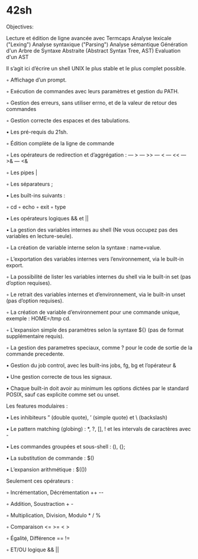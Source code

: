 # 42sh

Objectives:

Lecture et édition de ligne avancée avec Termcaps 
Analyse lexicale ("Lexing") 
Analyse syntaxique ("Parsing") 
Analyse sémantique 
Génération d'un Arbre de Syntaxe Abstraite (Abstract Syntax Tree, AST) 
Evaluation d'un AST 

Il s’agit ici d’écrire un shell UNIX le plus stable et le plus complet possible.

◦ Affichage d’un prompt.

  ◦ Exécution de commandes avec leurs paramètres et gestion du PATH.

◦ Gestion des erreurs, sans utiliser errno, et de la valeur de retour des commandes

◦ Gestion correcte des espaces et des tabulations.

• Les pré-requis du 21sh.

◦ Édition complète de la ligne de commande

◦ Les opérateurs de redirection et d’aggrégation :
    — >
    — >>
    — <
    — <<
    — >&
    — <&


◦ Les pipes |

◦ Les séparateurs ;

• Les built-ins suivants :

  ◦ cd
  ◦ echo
  ◦ exit
  ◦ type

• Les opérateurs logiques && et ||

• La gestion des variables internes au shell (Ne vous occupez pas des variables en
lecture-seule).

◦ La création de variable interne selon la syntaxe : name=value.

◦ L’exportation des variables internes vers l’environnement, via le built-in export.

◦ La possibilité de lister les variables internes du shell via le built-in set (pas
d’option requises).

◦ Le retrait des variables internes et d’environnement, via le built-in unset (pas
d’option requises).

◦ La création de variable d’environnement pour une commande unique, exemple :
HOME=/tmp cd.

◦ L’expansion simple des paramètres selon la syntaxe ${} (pas de format supplémentaire requis).

◦ La gestion des parametres speciaux, comme ? pour le code de sortie de la
commande precedente.

• Gestion du job control, avec les built-ins jobs, fg, bg et l’opérateur &

• Une gestion correcte de tous les signaux.

• Chaque built-in doit avoir au minimum les options dictées par le standard POSIX,
sauf cas explicite comme set ou unset.

Les features modulaires :

• Les inhibiteurs ” (double quote), ’ (simple quote) et \ (backslash)

• Le pattern matching (globing) : *, ?, [], ! et les intervals de caractères avec -

• Les commandes groupées et sous-shell : (), {};

• La substitution de commande : $()

• L’expansion arithmétique : $(())

Seulement ces opérateurs :

◦ Incrémentation, Décrémentation ++ --

◦ Addition, Soustraction + -

◦ Multiplication, Division, Modulo * / %

◦ Comparaison <= >= < >

◦ Égalité, Différence == !=

◦ ET/OU logique && ||
